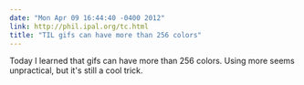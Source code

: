 ```yaml
---
date: "Mon Apr 09 16:44:40 -0400 2012"
link: http://phil.ipal.org/tc.html
title: "TIL gifs can have more than 256 colors"
---
```


Today I learned that gifs can have more than 256 colors. Using more seems
unpractical, but it's still a cool trick.
